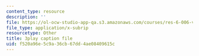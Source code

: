 ```yaml
---
content_type: resource
description: ''
file: https://ol-ocw-studio-app-qa.s3.amazonaws.com/courses/res-6-006-video-demonstrations-in-lasers-and-optics-spring-2008/f520a96e5c9a36cb67dd4ae08409615c_ArW8jbDPhcs.srt
file_type: application/x-subrip
resourcetype: Other
title: 3play caption file
uid: f520a96e-5c9a-36cb-67dd-4ae08409615c
---
```

